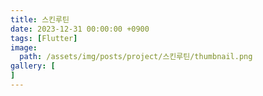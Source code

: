 ```yaml
---
title: 스킨루틴
date: 2023-12-31 00:00:00 +0900
tags: [Flutter]
image:
  path: /assets/img/posts/project/스킨루틴/thumbnail.png
gallery: [
]
---
```

